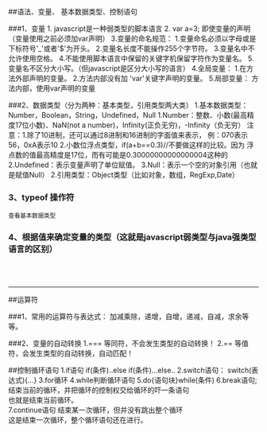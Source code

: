 
##语法、变量、 基本数据类型、控制语句


###1、变量
    1. javascript是一种弱类型的脚本语言
    2. var a=3; 即使变量的声明（变量使用之前必须加var声明）
    3.变量的命名规范：
        1.变量命名必须以字母或是下标符号'_'或者'$'为开头。
        2.变量名长度不能操作255个字节符。
        3.变量名中不允许使用空格。
        4.不能使用脚本语言中保留的关键字机保留字符作为变量名。
        5.变量名不区分大小写。（但javascript是区分大小写的语言）
    4.全局变量：
        1.在方法外部声明的变量。
        2.方法内部没有加 'var'关键字声明的变量。
    5.局部变量：
        方法内部，使用var声明的变量


###2、数据类型（分为两种：基本类型，引用类型两大类）
    1.基本数据类型：Number，Boolean，String，Undefined，Null
        1.Number：整数、小数(最高精度17位小数)、NaN(not a number)，Infinity(正负无穷)，-Infinity（负无穷）
            注意：1.除了10进制，还可以通过8进制和16进制的字面值来表示，
                   例：070表示56，0xA表示10
                  2.小数位浮点类型，if(a+b==0.3)//不要做这样的比较。因为
                   浮点数的值最高精度是17位，而有可能是0.30000000000000004这种的   
        2.Undefined：表示变量声明了单位赋值。
        3.Null：表示一个空的对象引用（也就是赋值Null）
    2.引用类型：Object类型（比如对象，数组，RegExp,Date）

### 3、typeof 操作符
    查看基本数据类型

### 4、根据值来确定变量的类型（这就是javascript弱类型与java强类型语言的区别）


<br/>
<br/>


****

##运算符

###1、常用的运算符与表达式：
    加减乘除，递增，自增，递减，自减，求余等等。

###2、变量的自动转换
    1.=== 等同符，不会发生类型的自动转换！
    2.== 等值符，会发生类型的自动转换，自动匹配！


##控制循环语句
    1.if语句 if(条件)..else if(条件)...else..
    2.switch语句： switch(表达式){...}
    3.for循环
    4.while判断循环语句
    5.do{语句块}while(条件)
    6.break语句; 结束当前的循环，并把循环的控制权交给循环的吓一条语句  
      也就是结束当前循环。  
    7.continue语句 结束某一次循环，但并没有跳出整个循环  
      这是结束一次循环，整个循环语句还在进行。



